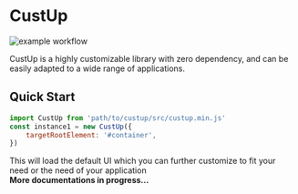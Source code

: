 # CustUp
![example workflow](https://github.com/paulosabayomi/CustUp/actions/workflows/node.js.yml/badge.svg)   
   

CustUp is a highly customizable library with zero dependency, and can be easily adapted to a wide range of applications.   
   
## Quick Start
```js
import CustUp from 'path/to/custup/src/custup.min.js'
const instance1 = new CustUp({
    targetRootElement: '#container',
})
```
This will load the default UI which you can further customize to fit your need or the need of your application   
**More documentations in progress...**